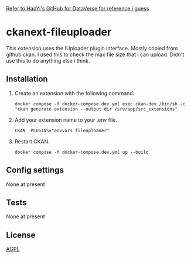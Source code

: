 [Refer to HaoYi's GitHub for DataVerse for reference i guess](https://github.com/ghy99/DataVerse)


# ckanext-fileuploader

This extension uses the IUploader plugin Interface. 
Mostly copied from github ckan.
I used this to check the max file size that i can upload.
Didn't use this to do anything else i think. 

## Installation

1. Create an extension with the following command:
   
   `docker compose -f docker-compose.dev.yml exec ckan-dev /bin/sh -c "ckan generate extension --output-dir /srv/app/src_extensions"`

2. Add your extension name to your .env file. 

   `CKAN__PLUGINS="envvars fileuploader"`

3. Restart CKAN. 

   `docker compose -f docker-compose.dev.yml up --build`


## Config settings

None at present


## Tests

None at present


## License

[AGPL](https://www.gnu.org/licenses/agpl-3.0.en.html)
